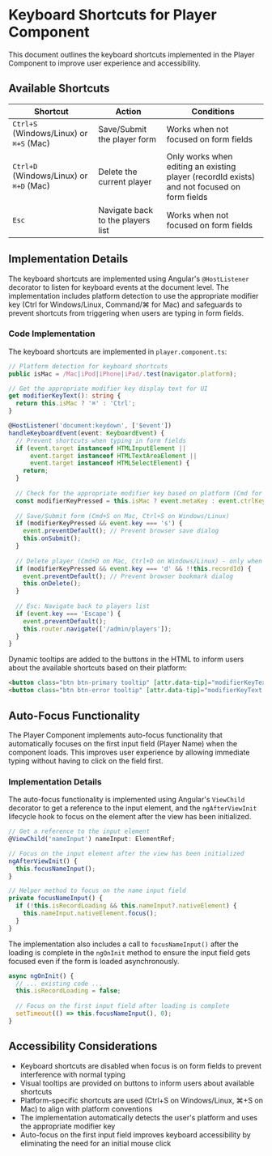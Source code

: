 # Keyboard Shortcuts for Player Component

This document outlines the keyboard shortcuts implemented in the Player Component to improve user experience and accessibility.

## Available Shortcuts

| Shortcut | Action | Conditions |
|----------|--------|------------|
| `Ctrl+S` (Windows/Linux) or `⌘+S` (Mac) | Save/Submit the player form | Works when not focused on form fields |
| `Ctrl+D` (Windows/Linux) or `⌘+D` (Mac) | Delete the current player | Only works when editing an existing player (recordId exists) and not focused on form fields |
| `Esc` | Navigate back to the players list | Works when not focused on form fields |

## Implementation Details

The keyboard shortcuts are implemented using Angular's `@HostListener` decorator to listen for keyboard events at the document level. The implementation includes platform detection to use the appropriate modifier key (Ctrl for Windows/Linux, Command/⌘ for Mac) and safeguards to prevent shortcuts from triggering when users are typing in form fields.

### Code Implementation

The keyboard shortcuts are implemented in `player.component.ts`:

```typescript
// Platform detection for keyboard shortcuts
public isMac = /Mac|iPod|iPhone|iPad/.test(navigator.platform);

// Get the appropriate modifier key display text for UI
get modifierKeyText(): string {
  return this.isMac ? '⌘' : 'Ctrl';
}

@HostListener('document:keydown', ['$event'])
handleKeyboardEvent(event: KeyboardEvent) {
  // Prevent shortcuts when typing in form fields
  if (event.target instanceof HTMLInputElement || 
      event.target instanceof HTMLTextAreaElement || 
      event.target instanceof HTMLSelectElement) {
    return;
  }
  
  // Check for the appropriate modifier key based on platform (Cmd for Mac, Ctrl for others)
  const modifierKeyPressed = this.isMac ? event.metaKey : event.ctrlKey;
  
  // Save/Submit form (Cmd+S on Mac, Ctrl+S on Windows/Linux)
  if (modifierKeyPressed && event.key === 's') {
    event.preventDefault(); // Prevent browser save dialog
    this.onSubmit();
  }
  
  // Delete player (Cmd+D on Mac, Ctrl+D on Windows/Linux) - only when editing an existing player
  if (modifierKeyPressed && event.key === 'd' && !!this.recordId) {
    event.preventDefault(); // Prevent browser bookmark dialog
    this.onDelete();
  }
  
  // Esc: Navigate back to players list
  if (event.key === 'Escape') {
    event.preventDefault();
    this.router.navigate(['/admin/players']);
  }
}
```

Dynamic tooltips are added to the buttons in the HTML to inform users about the available shortcuts based on their platform:

```html
<button class="btn btn-primary tooltip" [attr.data-tip]="modifierKeyText + '+S to save'" (click)="onSubmit()">Submit</button>
<button class="btn btn-error tooltip" [attr.data-tip]="modifierKeyText + '+D to delete'" (click)="onDelete()">Delete</button>
```

## Auto-Focus Functionality

The Player Component implements auto-focus functionality that automatically focuses on the first input field (Player Name) when the component loads. This improves user experience by allowing immediate typing without having to click on the field first.

### Implementation Details

The auto-focus functionality is implemented using Angular's `ViewChild` decorator to get a reference to the input element, and the `ngAfterViewInit` lifecycle hook to focus on the element after the view has been initialized.

```typescript
// Get a reference to the input element
@ViewChild('nameInput') nameInput: ElementRef;

// Focus on the input element after the view has been initialized
ngAfterViewInit() {
  this.focusNameInput();
}

// Helper method to focus on the name input field
private focusNameInput() {
  if (!this.isRecordLoading && this.nameInput?.nativeElement) {
    this.nameInput.nativeElement.focus();
  }
}
```

The implementation also includes a call to `focusNameInput()` after the loading is complete in the `ngOnInit` method to ensure the input field gets focused even if the form is loaded asynchronously.

```typescript
async ngOnInit() {
  // ... existing code ...
  this.isRecordLoading = false;
  
  // Focus on the first input field after loading is complete
  setTimeout(() => this.focusNameInput(), 0);
}
```

## Accessibility Considerations

- Keyboard shortcuts are disabled when focus is on form fields to prevent interference with normal typing
- Visual tooltips are provided on buttons to inform users about available shortcuts
- Platform-specific shortcuts are used (Ctrl+S on Windows/Linux, ⌘+S on Mac) to align with platform conventions
- The implementation automatically detects the user's platform and uses the appropriate modifier key
- Auto-focus on the first input field improves keyboard accessibility by eliminating the need for an initial mouse click
